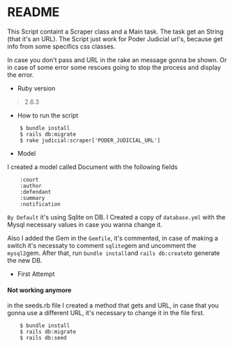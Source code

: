 # README

This Script containt a Scraper class and a Main task.
The task get an String (that it's an URL).
The Script just work for Poder Judicial url's, because get info from some specifics css classes.

In case you don't pass and URL in the rake an message gonna be shown.
Or in case of some error some rescues going to stop the process and display the error.

* Ruby version

> 2.6.3

* How to run the script

```
    $ bundle install
    $ rails db:migrate
    $ rake judicial:scraper['PODER_JUDICIAL_URL']
```


* Model

I created a model called Document with the following fields

```
    :court
    :author
    :defendant
    :summary
    :notification
```

`By Default` it's using Sqlite on DB.
I Created a copy of `database.yml` with the Mysql necessary values in case you wanna change it.

Also I added the Gem in the `Gemfile`, it's commented, in case of making a switch it's necessaty to
comment `sqlite`gem and uncomment the `mysql2`gem.
After that, run `bundle install`and `rails db:create`to generate the new DB.

* First Attempt
#### Not working anymore

in the seeds.rb file I created a method that gets and URL,
in case that you gonna use a different URL, it's necessary to change it in the file first.

```
    $ bundle install
    $ rails db:migrate
    $ rails db:seed
```
